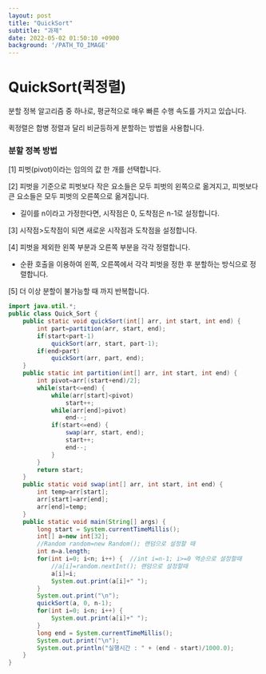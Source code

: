 ```yaml
---
layout: post
title: "QuickSort"
subtitle: "과제"
date: 2022-05-02 01:50:10 +0900
background: '/PATH_TO_IMAGE'
---
```


# QuickSort(퀵정렬)

분할 정복 알고리즘 중 하나로, 평균적으로 매우 빠른 수행 속도를 가지고 있습니다.

퀵정렬은 합병 정렬과 달리 비균등하게 분할하는 방법을 사용합니다. 

### 분할 정복 방법

[1] 피벗(pivot)이라는 임의의 값 한 개를 선택합니다. 

[2] 피벗을 기준으로 피벗보다 작은 요소들은 모두 피벗의 왼쪽으로 옮겨지고, 피벗보다 큰 요소들은 모두 피벗의 오른쪽으로 옮겨집니다.
 * 길이를 n이라고 가정한다면, 시작점은 0, 도착점은 n-1로 설정합니다. 

[3] 시작점>도착점이 되면 새로운 시작점과 도착점을 설정합니다.

[4] 피벗을 제외한 왼쪽 부분과 오른쪽 부분을 각각 정렬합니다.

 * 순환 호출을 이용하여 왼쪽, 오른쪽에서 각각 피벗을 정한 후 분할하는 방식으로 정렬합니다. 

[5] 더 이상 분할이 불가능할 때 까지 반복합니다.

```java
import java.util.*;
public class Quick_Sort {
	public static void quickSort(int[] arr, int start, int end) {
		int part=partition(arr, start, end);
		if(start<part-1)
			quickSort(arr, start, part-1);
		if(end>part)
			quickSort(arr, part, end);
	}
	public static int partition(int[] arr, int start, int end) {
		int pivot=arr[(start+end)/2];
		while(start<=end) {
			while(arr[start]<pivot)
				start++;
			while(arr[end]>pivot)
				end--;
			if(start<=end) {
				swap(arr, start, end);
				start++;
				end--;
			}
		}
		return start;
	}
	public static void swap(int[] arr, int start, int end) {
		int temp=arr[start];
		arr[start]=arr[end];
		arr[end]=temp;
	}
	public static void main(String[] args) {
		long start = System.currentTimeMillis();
		int[] a=new int[32];
		//Random random=new Random(); 랜덤으로 설정할 때
		int n=a.length;
		for(int i=0; i<n; i++) {  //int i=n-1; i>=0 역순으로 설정할때
			//a[i]=random.nextInt(); 랜덤으로 설정할때
			a[i]=i;
			System.out.print(a[i]+" ");
		}
		System.out.print("\n");
		quickSort(a, 0, n-1);
		for(int i=0; i<n; i++) {
			System.out.print(a[i]+" ");
		}
		long end = System.currentTimeMillis();
		System.out.print("\n");
		System.out.println("실행시간 : " + (end - start)/1000.0);
	}
}
```